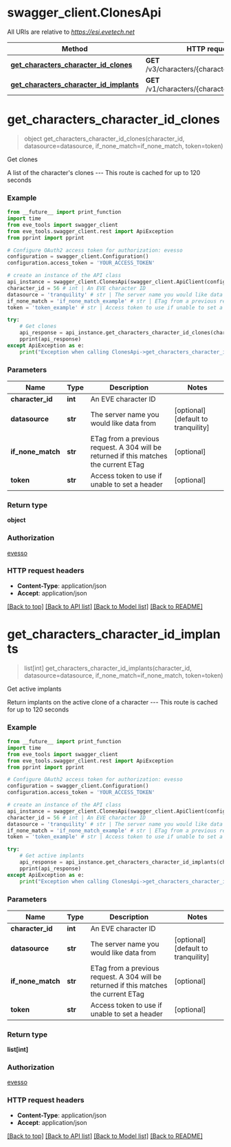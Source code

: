 # swagger_client.ClonesApi

All URIs are relative to *https://esi.evetech.net*

Method | HTTP request | Description
------------- | ------------- | -------------
[**get_characters_character_id_clones**](ClonesApi.md#get_characters_character_id_clones) | **GET** /v3/characters/{character_id}/clones/ | Get clones
[**get_characters_character_id_implants**](ClonesApi.md#get_characters_character_id_implants) | **GET** /v1/characters/{character_id}/implants/ | Get active implants


# **get_characters_character_id_clones**
> object get_characters_character_id_clones(character_id, datasource=datasource, if_none_match=if_none_match, token=token)

Get clones

A list of the character's clones  ---  This route is cached for up to 120 seconds

### Example
```python
from __future__ import print_function
import time
from eve_tools import swagger_client
from eve_tools.swagger_client.rest import ApiException
from pprint import pprint

# Configure OAuth2 access token for authorization: evesso
configuration = swagger_client.Configuration()
configuration.access_token = 'YOUR_ACCESS_TOKEN'

# create an instance of the API class
api_instance = swagger_client.ClonesApi(swagger_client.ApiClient(configuration))
character_id = 56 # int | An EVE character ID
datasource = 'tranquility' # str | The server name you would like data from (optional) (default to tranquility)
if_none_match = 'if_none_match_example' # str | ETag from a previous request. A 304 will be returned if this matches the current ETag (optional)
token = 'token_example' # str | Access token to use if unable to set a header (optional)

try:
    # Get clones
    api_response = api_instance.get_characters_character_id_clones(character_id, datasource=datasource, if_none_match=if_none_match, token=token)
    pprint(api_response)
except ApiException as e:
    print("Exception when calling ClonesApi->get_characters_character_id_clones: %s\n" % e)
```

### Parameters

Name | Type | Description  | Notes
------------- | ------------- | ------------- | -------------
 **character_id** | **int**| An EVE character ID | 
 **datasource** | **str**| The server name you would like data from | [optional] [default to tranquility]
 **if_none_match** | **str**| ETag from a previous request. A 304 will be returned if this matches the current ETag | [optional] 
 **token** | **str**| Access token to use if unable to set a header | [optional] 

### Return type

**object**

### Authorization

[evesso](../README.md#evesso)

### HTTP request headers

 - **Content-Type**: application/json
 - **Accept**: application/json

[[Back to top]](#) [[Back to API list]](../README.md#documentation-for-api-endpoints) [[Back to Model list]](../README.md#documentation-for-models) [[Back to README]](../README.md)

# **get_characters_character_id_implants**
> list[int] get_characters_character_id_implants(character_id, datasource=datasource, if_none_match=if_none_match, token=token)

Get active implants

Return implants on the active clone of a character  ---  This route is cached for up to 120 seconds

### Example
```python
from __future__ import print_function
import time
from eve_tools import swagger_client
from eve_tools.swagger_client.rest import ApiException
from pprint import pprint

# Configure OAuth2 access token for authorization: evesso
configuration = swagger_client.Configuration()
configuration.access_token = 'YOUR_ACCESS_TOKEN'

# create an instance of the API class
api_instance = swagger_client.ClonesApi(swagger_client.ApiClient(configuration))
character_id = 56 # int | An EVE character ID
datasource = 'tranquility' # str | The server name you would like data from (optional) (default to tranquility)
if_none_match = 'if_none_match_example' # str | ETag from a previous request. A 304 will be returned if this matches the current ETag (optional)
token = 'token_example' # str | Access token to use if unable to set a header (optional)

try:
    # Get active implants
    api_response = api_instance.get_characters_character_id_implants(character_id, datasource=datasource, if_none_match=if_none_match, token=token)
    pprint(api_response)
except ApiException as e:
    print("Exception when calling ClonesApi->get_characters_character_id_implants: %s\n" % e)
```

### Parameters

Name | Type | Description  | Notes
------------- | ------------- | ------------- | -------------
 **character_id** | **int**| An EVE character ID | 
 **datasource** | **str**| The server name you would like data from | [optional] [default to tranquility]
 **if_none_match** | **str**| ETag from a previous request. A 304 will be returned if this matches the current ETag | [optional] 
 **token** | **str**| Access token to use if unable to set a header | [optional] 

### Return type

**list[int]**

### Authorization

[evesso](../README.md#evesso)

### HTTP request headers

 - **Content-Type**: application/json
 - **Accept**: application/json

[[Back to top]](#) [[Back to API list]](../README.md#documentation-for-api-endpoints) [[Back to Model list]](../README.md#documentation-for-models) [[Back to README]](../README.md)


